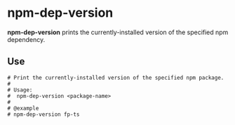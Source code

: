 # npm-dep-version

**npm-dep-version** prints the currently-installed version of the specified npm dependency.

## Use

```
# Print the currently-installed version of the specified npm package.
#
# Usage:
#  npm-dep-version <package-name>
#
# @example
# npm-dep-version fp-ts
```
